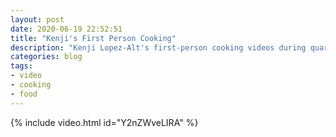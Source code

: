 ```yaml
---
layout: post
date: 2020-06-19 22:52:51
title: "Kenji's First Person Cooking"
description: "Kenji Lopez-Alt's first-person cooking videos during quarantine."
categories: blog
tags:
- video
- cooking
- food
---
```


{% include video.html id="Y2nZWveLIRA" %}
